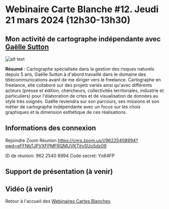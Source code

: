 # Webinaire Carte Blanche #12. Jeudi 21 mars 2024 (12h30-13h30)

## Mon activité de cartographe indépendante avec [Gaëlle Sutton](https://gsutton.fr/)

![alt text](./Prez_1.png)

**Résumé** : Cartographe spécialisée dans la gestion des risques naturels depuis 5 ans, Gaëlle Sutton à d'abord travaillé dans le domaine des télécommunications avant de me diriger vers le freelance. 
Cartographe en freelance, elle collabore sur des projets variés ainsi qu'avec différents acteurs (presse et édition, chercheurs, collectivités territoriales, industrie et particuliers) pour l'élaboration de crtes et de visualisation de données au style très soignés.
Gaëlle reviendra sur son parcours, ses missions et son métier de cartographe indépendante avec un focus sur les choix graphiques et la dimension esthétique de ces réalisations.

## Informations des connexion
Rejoindre Zoom Réunion
https://cnrs.zoom.us/j/96225408994?pwd=eFFNbTJPVXFPMFRQMUVKTitvSUo5dz09

ID de réunion: 962 2540 8994
Code secret: Yx64FP

## Support de présentation (à venir)

## Vidéo (à venir)

Retour à l'accueil des [Webinaires Cartes Blanches](https://github.com/magisAR9/webinaires)
